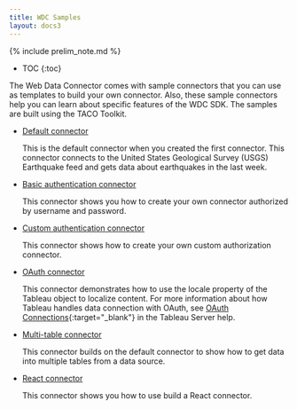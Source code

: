 ```yaml
---
title: WDC Samples
layout: docs3
---
```

{% include prelim_note.md %}

* TOC
{:toc}

The Web Data Connector comes with sample connectors that you can use as templates to build your own connector. Also, these sample connectors help you can learn about specific features of the WDC SDK.
The samples are built using the TACO Toolkit. 

 - [Default connector](wdc_create_connector.html) 
 
    This is the default connector when you created the first connector. This connector connects to the United States Geological Survey (USGS) Earthquake feed and gets data about earthquakes in the last week.

- [Basic authentication connector](wdc_create_basic_auth_connector.html) 

    This connector shows you how to create your own connector authorized by username and password.

 - [Custom authentication connector](wdc_create_custom_auth_connector.html) 
 
    This connector shows how to create your own custom authorization connector.


 - [OAuth connector](wdc_create_oauth_connector.html) 
 
    This connector demonstrates how to use the locale property of the Tableau object to localize content. For more information about how Tableau handles data connection with OAuth, see [OAuth Connections](https://help.tableau.com/current/server/en-us/protected_auth.htm){:target="_blank"} in the Tableau Server help.

 - [Multi-table connector](wdc_create_multitable_connector.html) 
 
    This connector builds on the default connector to show how to get data into multiple tables from a data source.

 - [React connector](wdc_create_react_connector.html) 
 
    This connector shows you how to use build a React connector.

